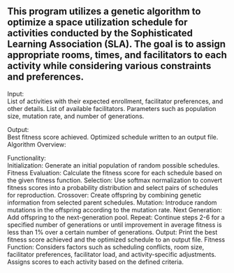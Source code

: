 <h2>This program utilizes a genetic algorithm to optimize a space utilization schedule for activities conducted by the Sophisticated Learning Association (SLA). The goal is to assign appropriate rooms, times, and facilitators to each activity while considering various constraints and preferences.</h2>

Input:
<br>
List of activities with their expected enrollment, facilitator preferences, and other details.
List of available facilitators.
Parameters such as population size, mutation rate, and number of generations.

Output:
<br>
Best fitness score achieved.
Optimized schedule written to an output file.
Algorithm Overview:

Functionality: 
<br>
Initialization: Generate an initial population of random possible schedules.
Fitness Evaluation: Calculate the fitness score for each schedule based on the given fitness function.
Selection: Use softmax normalization to convert fitness scores into a probability distribution and select pairs of schedules for reproduction.
Crossover: Create offspring by combining genetic information from selected parent schedules.
Mutation: Introduce random mutations in the offspring according to the mutation rate.
Next Generation: Add offspring to the next-generation pool.
Repeat: Continue steps 2-6 for a specified number of generations or until improvement in average fitness is less than 1% over a certain number of generations.
Output: Print the best fitness score achieved and the optimized schedule to an output file.
Fitness Function: Considers factors such as scheduling conflicts, room size, facilitator preferences, facilitator load, and activity-specific adjustments.
Assigns scores to each activity based on the defined criteria.

